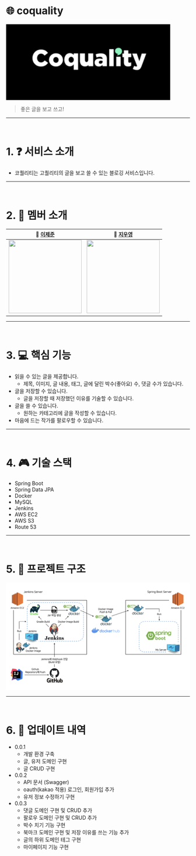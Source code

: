 #  🌐 coquality

<div align="center" style="display:flex;">
    <img src="./image/coquality-logo.png" width="450" alt="logo"/>
</div>

> 좋은 글을 보고 쓰고!
---
<br>


# 1. ❓ 서비스 소개
* 코퀄리티는 고퀄리티의 글을 보고 쓸 수 있는 블로깅 서비스입니다.

---
<br>

# 2. :two_men_holding_hands: 멤버 소개
| **🙋 [이제준](https://github.com/LeeJejune)** | **🙋 [지우영](https://github.com/ffalswo2)**   
|:---------------------:|:---------------------:|
| <img src="https://avatars.githubusercontent.com/u/81547780?v=4" width="200px" height="200px" /> |  <img src="https://avatars.githubusercontent.com/u/19742896?v=4" width="200px" height="200px" />


---
<br>

# 3. :computer: 핵심 기능
* 읽을 수 있는 글을 제공합니다.
    * 제목, 이미지, 글 내용, 태그, 글에 달린 박수(좋아요) 수, 댓글 수가 있습니다.
* 글을 저장할 수 있습니다.
    * 글을 저장할 때 저장했던 이유를 기술할 수 있습니다.
* 글을 쓸 수 있습니다.
    * 원하는 카테고리에 글을 작성할 수 있습니다.
* 마음에 드는 작가를 팔로우할 수 있습니다.

---
<br>

# 4. :video_game: 기술 스택
* Spring Boot
* Spring Data JPA
* Docker
* MySQL
* Jenkins
* AWS EC2
* AWS S3
* Route 53

---
<br>

# 5. :department_store: 프로젝트 구조
<p align="center"><img src="image/coquality-pipline.png"></p>


---
<br>

# 6. :open_file_folder: 업데이트 내역
* 0.0.1
    * 개발 환경 구축
    * 글, 유저 도메인 구현
    * 글 CRUD 구현
* 0.0.2
    * API 문서 (Swagger)
    * oauth(kakao 적용) 로그인, 회원가입 추가
    * 유저 정보 수정하기 구현
* 0.0.3
    * 댓글 도메인 구현 및 CRUD 추가
    * 팔로우 도메인 구현 및 CRUD 추가
    * 박수 치기 기능 구현
    * 북마크 도메인 구현 및 저장 이유를 쓰는 기능 추가
    * 글의 하위 도메인 테그 구현
    * 마이페이지 기능 구현
